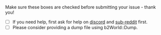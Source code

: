 Make sure these boxes are checked before submitting your issue - thank you!

- [ ] If you need help, first ask for help on [discord](https://discord.gg/NKYgCBP) and [sub-reddit](https://www.reddit.com/r/box2d) first.
- [ ] Please consider providing a dump file using b2World::Dump.
